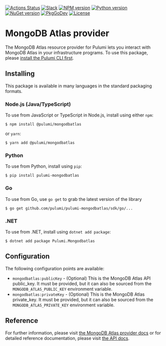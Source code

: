 [![Actions Status](https://github.com/pulumi/pulumi-mongodbatlas/workflows/master/badge.svg)](https://github.com/pulumi/pulumi-mongodbatlas/actions)
[![Slack](http://www.pulumi.com/images/docs/badges/slack.svg)](https://slack.pulumi.com)
[![NPM version](https://badge.fury.io/js/%40pulumi%2Fmongodbatlas.svg)](https://www.npmjs.com/package/@pulumi/mongodbatlas)
[![Python version](https://badge.fury.io/py/pulumi-mongodbatlas.svg)](https://pypi.org/project/pulumi-mongodbatlas)
[![NuGet version](https://badge.fury.io/nu/pulumi.mongodbatlas.svg)](https://badge.fury.io/nu/pulumi.mongodbatlas)
[![PkgGoDev](https://pkg.go.dev/badge/github.com/pulumi/pulumi-mongodbatlas/sdk/go)](https://pkg.go.dev/github.com/pulumi/pulumi-mongodbatlas/sdk/go)
[![License](https://img.shields.io/npm/l/%40pulumi%2Fpulumi.svg)](https://github.com/pulumi/pulumi-mongodbatlas/blob/master/LICENSE)

# MongoDB Atlas provider

The MongoDB Atlas resource provider for Pulumi lets you interact with MongoDB Atlas in your infrastructure 
programs. To use this package, please [install the Pulumi CLI first](https://pulumi.io/).

## Installing

This package is available in many languages in the standard packaging formats.

### Node.js (Java/TypeScript)

To use from JavaScript or TypeScript in Node.js, install using either `npm`:

    $ npm install @pulumi/mongodbatlas

or `yarn`:

    $ yarn add @pulumi/mongodbatlas

### Python

To use from Python, install using `pip`:

    $ pip install pulumi-mongodbatlas

### Go

To use from Go, use `go get` to grab the latest version of the library

    $ go get github.com/pulumi/pulumi-mongodbatlas/sdk/go/...

### .NET

To use from .NET, install using `dotnet add package`:

    $ dotnet add package Pulumi.Mongodbatlas

## Configuration

The following configuration points are available:

- `mongodbatlas:publicKey` - (Optional) This is the MongoDB Atlas API public_key. It must be provided, but it can also be
  sourced from the `MONGODB_ATLAS_PUBLIC_KEY` environment variable.
- `mongodbatlas:privateKey` - (Optional) This is the MongoDB Atlas private_key. It must be provided, but it can also be
  sourced from the `MONGODB_ATLAS_PRIVATE_KEY` environment variable.

## Reference

For further information, please visit [the MongoDB Atlas provider docs](https://www.pulumi.com/docs/intro/cloud-providers/mongodbatlas) or for detailed reference documentation, please visit [the API docs](https://www.pulumi.com/docs/reference/pkg/mongodbatlas).
